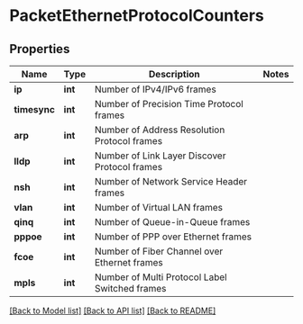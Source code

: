 # PacketEthernetProtocolCounters

## Properties
Name | Type | Description | Notes
------------ | ------------- | ------------- | -------------
**ip** | **int** | Number of IPv4/IPv6 frames | 
**timesync** | **int** | Number of Precision Time Protocol frames | 
**arp** | **int** | Number of Address Resolution Protocol frames | 
**lldp** | **int** | Number of Link Layer Discover Protocol frames | 
**nsh** | **int** | Number of Network Service Header frames | 
**vlan** | **int** | Number of Virtual LAN frames | 
**qinq** | **int** | Number of Queue-in-Queue frames | 
**pppoe** | **int** | Number of PPP over Ethernet frames | 
**fcoe** | **int** | Number of Fiber Channel over Ethernet frames | 
**mpls** | **int** | Number of Multi Protocol Label Switched frames | 

[[Back to Model list]](../README.md#documentation-for-models) [[Back to API list]](../README.md#documentation-for-api-endpoints) [[Back to README]](../README.md)


